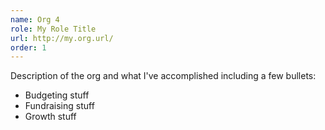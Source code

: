```yaml
---
name: Org 4
role: My Role Title
url: http://my.org.url/
order: 1
---
```

Description of the org and what I've accomplished including a few bullets:

* Budgeting stuff
* Fundraising stuff
* Growth stuff